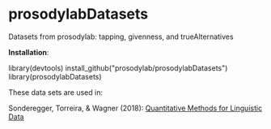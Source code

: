 # prosodylabDatasets

Datasets from prosodylab: tapping, givenness, and trueAlternatives

**Installation**: 

library(devtools)
install_github("prosodylab/prosodylabDatasets")
library(prosodylabDatasets)

These data sets are used in:

Sonderegger, Torreira, & Wagner (2018): [Quantitative Methods for Linguistic Data](http://people.linguistics.mcgill.ca/~morgan/book/)
